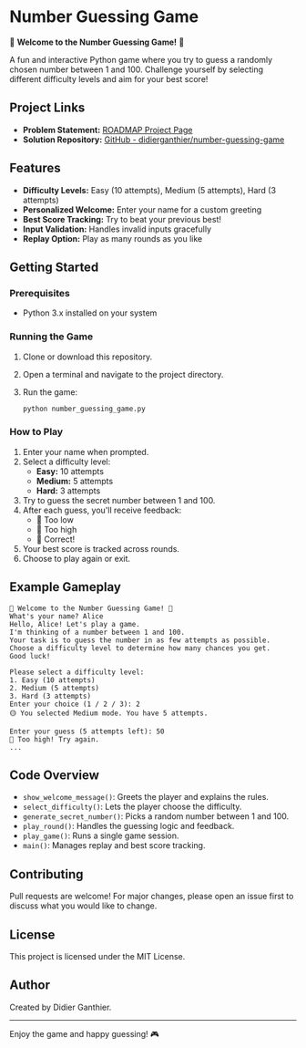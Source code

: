 # Number Guessing Game

🎉 **Welcome to the Number Guessing Game!** 🎉

A fun and interactive Python game where you try to guess a randomly chosen number between 1 and 100. Challenge yourself by selecting different difficulty levels and aim for your best score!

## Project Links

- **Problem Statement:** [ROADMAP Project Page](https://roadmap.sh/projects/number-guessing-game)
- **Solution Repository:** [GitHub - didierganthier/number-guessing-game](https://github.com/didierganthier/number-guessing-game)

## Features

- **Difficulty Levels:** Easy (10 attempts), Medium (5 attempts), Hard (3 attempts)
- **Personalized Welcome:** Enter your name for a custom greeting
- **Best Score Tracking:** Try to beat your previous best!
- **Input Validation:** Handles invalid inputs gracefully
- **Replay Option:** Play as many rounds as you like

## Getting Started

### Prerequisites

- Python 3.x installed on your system

### Running the Game

1. Clone or download this repository.
2. Open a terminal and navigate to the project directory.
3. Run the game:

    ```bash
    python number_guessing_game.py
    ```

### How to Play

1. Enter your name when prompted.
2. Select a difficulty level:
    - **Easy:** 10 attempts
    - **Medium:** 5 attempts
    - **Hard:** 3 attempts
3. Try to guess the secret number between 1 and 100.
4. After each guess, you'll receive feedback:
    - 🔽 Too low
    - 🔼 Too high
    - 🎉 Correct!
5. Your best score is tracked across rounds.
6. Choose to play again or exit.

## Example Gameplay

```
🎉 Welcome to the Number Guessing Game! 🎉
What's your name? Alice
Hello, Alice! Let's play a game.
I'm thinking of a number between 1 and 100.
Your task is to guess the number in as few attempts as possible.
Choose a difficulty level to determine how many chances you get.
Good luck!

Please select a difficulty level:
1. Easy (10 attempts)
2. Medium (5 attempts)
3. Hard (3 attempts)
Enter your choice (1 / 2 / 3): 2
🟡 You selected Medium mode. You have 5 attempts.

Enter your guess (5 attempts left): 50
🔼 Too high! Try again.
...
```

## Code Overview

- `show_welcome_message()`: Greets the player and explains the rules.
- `select_difficulty()`: Lets the player choose the difficulty.
- `generate_secret_number()`: Picks a random number between 1 and 100.
- `play_round()`: Handles the guessing logic and feedback.
- `play_game()`: Runs a single game session.
- `main()`: Manages replay and best score tracking.

## Contributing

Pull requests are welcome! For major changes, please open an issue first to discuss what you would like to change.

## License

This project is licensed under the MIT License.

## Author

Created by Didier Ganthier.

---
Enjoy the game and happy guessing! 🎮